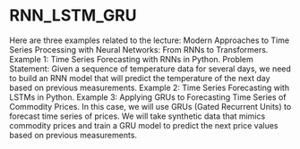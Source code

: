 # RNN_LSTM_GRU
Here are three examples related to the lecture: Modern Approaches to Time Series Processing with Neural Networks: From RNNs to Transformers.
Example 1: Time Series Forecasting with RNNs in Python. Problem Statement: Given a sequence of temperature data for several days, we need to build an RNN model that will predict the temperature of the next day based on previous measurements.
Example 2: Time Series Forecasting with LSTMs in Python.
Example 3: Applying GRUs to Forecasting Time Series of Commodity Prices. In this case, we will use GRUs (Gated Recurrent Units) to forecast time series of prices. We will take synthetic data that mimics commodity prices and train a GRU model to predict the next price values ​​based on previous measurements.
